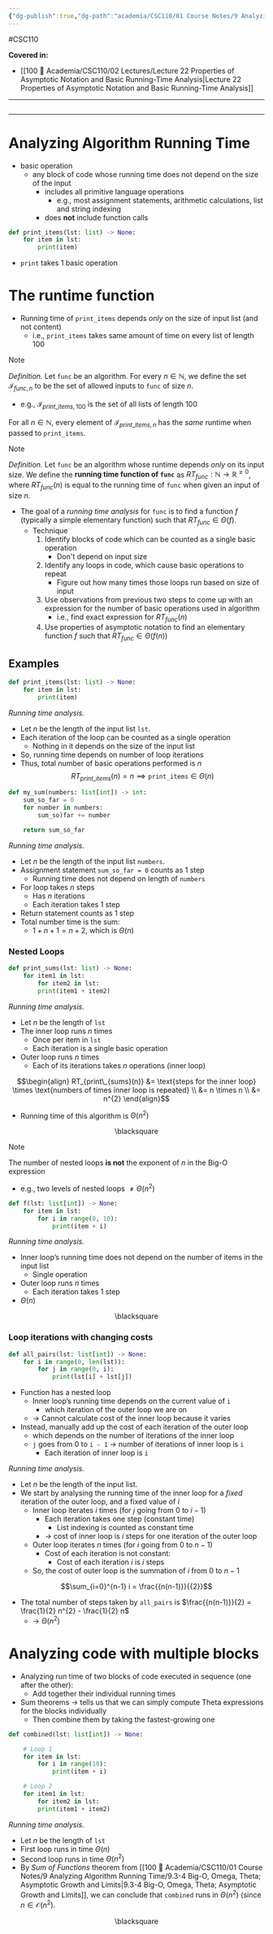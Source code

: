 ```yaml
---
{"dg-publish":true,"dg-path":"academia/CSC110/01 Course Notes/9 Analyzing Algorithm Running Time/9.5 Analyzing Algorithm Running Time.md","permalink":"/academia/csc-110/01-course-notes/9-analyzing-algorithm-running-time/9-5-analyzing-algorithm-running-time/","created":"2023-11-06T15:54:54.073-05:00","updated":"2023-11-20T14:33:51.433-05:00"}
---
```


#CSC110 

**Covered in:**
- [[100 📒 Academia/CSC110/02 Lectures/Lecture 22 Properties of Asymptotic Notation and Basic Running-Time Analysis\|Lecture 22 Properties of Asymptotic Notation and Basic Running-Time Analysis]]
---
```table-of-contents
```
---
# Analyzing Algorithm Running Time

- basic operation
	- any block of code whose running time does not depend on the size of the input
		- includes all primitive language operations
			- e.g., most assignment statements, arithmetic calculations, list and string indexing
		- does **not** include function calls

```python
def print_items(lst: list) -> None:
	for item in lst:
		print(item)
```

- `print` takes 1 basic operation
# The runtime function

- Running time of `print_items` depends *only* on the size of input list (and not content)
	- i.e., `print_items` takes same amount of time on every list of length 100

> [!note] 
> *Definition.* Let `func` be an algorithm. For every $n \in \mathbb{N}$, we define the set $\mathcal{I}_{func, n}$ to be the set of allowed inputs to `func` of size $n$.
> - e.g., $\mathcal{I}_{print\_items,100}$ is the set of all lists of length 100

For all $n \in \mathbb{N}$, every element of $\mathcal{I}_{print\_items, n}$ has the *same* runtime when passed to `print_items`.

> [!note] 
> *Definition.* Let  `func` be an algorithm whose runtime depends *only* on its  input size.
> We define the **running time function of `func`** as $RT_{func} : \mathbb{N} \rightarrow \mathbb{R}^{\geq 0}$, where $RT_{func}(n)$ is equal to the running time of `func` when given an input of size $n$.

- The goal of a *running time analysis* for `func` is to find a function $f$ (typically a simple elementary function) such that $RT_{func} \in \Theta (f)$.
	- Technique
	    1. Identify blocks of code which can be counted as a single basic operation
	        - Don't depend on input size
	    2. Identify any loops in code, which cause basic operations to repeat
	        - Figure out how many times those loops run based on size of input
	    3. Use observations from previous two steps to come up with an expression for the number of basic operations used in algorithm
	        - i.e., find exact expression for $RT_{func}(n)$
	    4. Use properties of asymptotic notation to find an elementary function $f$ such that $RT_{func} \in \Theta(f(n))$

## Examples

```python
def print_items(lst: list) -> None:
	for item in lst:
		print(item)
```

*Running time analysis.*
- Let $n$ be the length of the input list `lst`.
- Each iteration of the loop can be counted as a single operation
	- Nothing in it depends on the size of the input list
- So, running time depends on number of loop iterations
- Thus, total number of basic operations performed is $n$
$$RT_{print\_items}(n) = n \implies \texttt{print\_items}\in \Theta(n)$$

```python
def my_sum(numbers: list[int]) -> int:
	sum_so_far = 0
	for number in numbers:
		sum_so)far += number

	return sum_so_far
```

*Running time analysis.*
- Let $n$ be the length of the input list `numbers`.
- Assignment statement `sum_so_far = 0` counts as 1 step
	- Running time does not depend on length of `numbers`
- For loop takes $n$ steps
	- Has $n$ iterations
	- Each iteration takes 1 step
- Return statement counts as 1 step
- Total number time is the sum:
	- $1 + n + 1 = n + 2$, which is $\Theta (n)$

### Nested Loops

```python
def print_sums(lst: list) -> None:
	for item1 in lst:
		for item2 in lst:
		print(item1 + item2)
```

*Running time analysis.*
- Let $n$ be the length of `lst`
- The inner loop runs $n$ times
	- Once per item in `lst`
	- Each iteration is a single basic operation
- Outer loop runs $n$ times
	- Each of its iterations takes $n$ operations (inner loop)

$$\begin{align}
RT_{print\_{sums}(n)} &= \text{steps for the inner loop} \times \text{numbers of times inner loop is repeated} \\
&= n \times n \\
&= n^{2}
\end{align}$$
- Running time of this algorithm is $\Theta ({n^{2}})$
<div class="right-align"> <span class="math display">\blacksquare</span> </div>

> [!note] 
> The number of nested loops **is not** the exponent of $n$ in the Big-O expression
> - e.g., two levels of nested loops $\neq \Theta (n^{2})$ 

```python
def f(lst: list[int]) -> None:
	for item in lst:
		for i in range(0, 10):
			print(item + i)
```

*Running time analysis.*
- Inner loop’s running time does not depend on the number of items in the input list
	- Single operation
- Outer loop runs $n$ times
	- Each iteration takes 1 step
- $\Theta (n)$
<div class="right-align"> <span class="math display">\blacksquare</span> </div>

### Loop iterations with changing costs

```python
def all_pairs(lst: list[int]) -> None:
	for i in range(0, len(lst)):
		for j in range(0, i):
			print(lst[i] + lst[j])
```

- Function has a nested loop
	- Inner loop’s running time depends on the current value of `i`
		- which iteration of the outer loop we are on
	- → Cannot calculate cost of the inner loop because it varies
- Instead, manually add up the cost of each iteration of the outer loop
	- which depends on the number of iterations of the inner loop
	- `j` goes from 0 to `i - 1` → number of iterations of inner loop is `i`
		- Each iteration of inner loop is `i`

*Running time analysis.*
- Let $n$ be the length of the input list.
- We start by analysing the running time of the inner loop for a *fixed* iteration of the outer loop, and a fixed value of $i$
	- Inner loop iterates $i$ times (for $j$ going from 0 to $i - 1$)
		- Each iteration takes one step (constant time)
			- List indexing is counted as constant time
		- → cost of inner loop is $i$ steps for one iteration of the outer loop
	- Outer loop iterates $n$ times (for $i$ going from 0 to $n - 1$)
		- Cost of each iteration is not constant:
			- Cost of each iteration $i$ is $i$ steps
	- So, the cost of outer loop is the summation of $i$ from 0 to $n-1$

$$\sum_{i=0}^{n-1} i = \frac{{n(n-1)}}{{2}}$$
- The total number of steps taken by `all_pairs` is $\frac{{n(n-1)}}{2} = \frac{1}{2} n^{2} - \frac{1}{2} n$
	- → $\Theta (n^{2})$

# Analyzing code with multiple blocks

- Analyzing run time of two blocks of code executed in sequence (one after the other):
	- Add together their individual running times
- Sum theorems → tells us that we can simply compute Theta expressions for the blocks individually
	- Then combine them by taking the fastest-growing one

```python
def combined(lst: list[int]) -> None:

	# Loop 1
	for item in lst:
		for i in range(10):
			print(item + i)

	# Loop 2
	for item1 in lst:
		for item2 in lst:
		print(item1 + item2)
```

*Running time analysis.*
- Let $n$ be the length of `lst`
- First loop runs in time $\Theta (n)$
- Second loop runs in time $\Theta (n^{2})$
- By *Sum of Functions* theorem from [[100 📒 Academia/CSC110/01 Course Notes/9 Analyzing Algorithm Running Time/9.3-4 Big-O, Omega, Theta; Asymptotic Growth and Limits\|9.3-4 Big-O, Omega, Theta; Asymptotic Growth and Limits]], we can conclude that `combined` runs in $\Theta (n^{2})$ (since $n \in \mathcal{O}(n^{2}$).
<div class="right-align"> <span class="math display">\blacksquare</span> </div>
